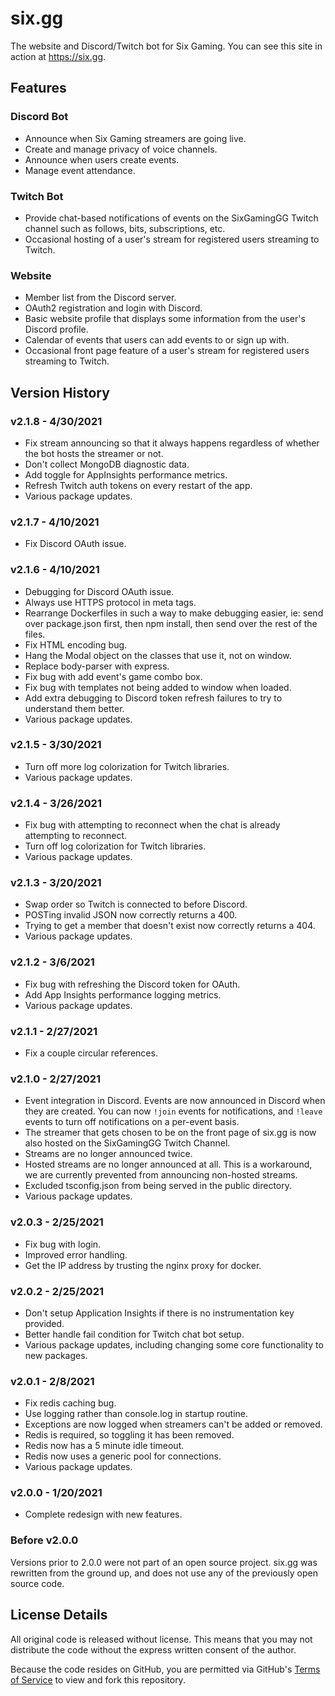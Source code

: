 # six.gg
The website and Discord/Twitch bot for Six Gaming.  You can see this site in action at https://six.gg.

## Features

### Discord Bot
* Announce when Six Gaming streamers are going live.
* Create and manage privacy of voice channels.
* Announce when users create events.
* Manage event attendance.

### Twitch Bot
* Provide chat-based notifications of events on the SixGamingGG Twitch channel such as follows, bits, subscriptions, etc.
* Occasional hosting of a user's stream for registered users streaming to Twitch.

### Website
* Member list from the Discord server.
* OAuth2 registration and login with Discord.
* Basic website profile that displays some information from the user's Discord profile.
* Calendar of events that users can add events to or sign up with.
* Occasional front page feature of a user's stream for registered users streaming to Twitch.

## Version History

### v2.1.8 - 4/30/2021
* Fix stream announcing so that it always happens regardless of whether the bot hosts the streamer or not.
* Don't collect MongoDB diagnostic data.
* Add toggle for AppInsights performance metrics.
* Refresh Twitch auth tokens on every restart of the app.
* Various package updates.

### v2.1.7 - 4/10/2021
* Fix Discord OAuth issue.

### v2.1.6 - 4/10/2021
* Debugging for Discord OAuth issue.
* Always use HTTPS protocol in meta tags.
* Rearrange Dockerfiles in such a way to make debugging easier, ie: send over package.json first, then npm install, then send over the rest of the files.
* Fix HTML encoding bug.
* Hang the Modal object on the classes that use it, not on window.
* Replace body-parser with express.
* Fix bug with add event's game combo box.
* Fix bug with templates not being added to window when loaded.
* Add extra debugging to Discord token refresh failures to try to understand them better.
* Various package updates.

### v2.1.5 - 3/30/2021
* Turn off more log colorization for Twitch libraries.
* Various package updates.

### v2.1.4 - 3/26/2021
* Fix bug with attempting to reconnect when the chat is already attempting to reconnect.
* Turn off log colorization for Twitch libraries.
* Various package updates.

### v2.1.3 - 3/20/2021
* Swap order so Twitch is connected to before Discord.
* POSTing invalid JSON now correctly returns a 400.
* Trying to get a member that doesn't exist now correctly returns a 404.
* Various package updates.

### v2.1.2 - 3/6/2021
* Fix bug with refreshing the Discord token for OAuth.
* Add App Insights performance logging metrics.
* Various package updates.

### v2.1.1 - 2/27/2021
* Fix a couple circular references.

### v2.1.0 - 2/27/2021
* Event integration in Discord.  Events are now announced in Discord when they are created.  You can now `!join` events for notifications, and `!leave` events to turn off notifications on a per-event basis.
* The streamer that gets chosen to be on the front page of six.gg is now also hosted on the SixGamingGG Twitch Channel.
* Streams are no longer announced twice.
* Hosted streams are no longer announced at all.  This is a workaround, we are currently prevented from announcing non-hosted streams.
* Excluded tsconfig.json from being served in the public directory.
* Various package updates.

### v2.0.3 - 2/25/2021
* Fix bug with login.
* Improved error handling.
* Get the IP address by trusting the nginx proxy for docker.

### v2.0.2 - 2/25/2021
* Don't setup Application Insights if there is no instrumentation key provided.
* Better handle fail condition for Twitch chat bot setup.
* Various package updates, including changing some core functionality to new packages.

### v2.0.1 - 2/8/2021
* Fix redis caching bug.
* Use logging rather than console.log in startup routine.
* Exceptions are now logged when streamers can't be added or removed.
* Redis is required, so toggling it has been removed.
* Redis now has a 5 minute idle timeout.
* Redis now uses a generic pool for connections.
* Various package updates.

### v2.0.0 - 1/20/2021
* Complete redesign with new features.

### Before v2.0.0
Versions prior to 2.0.0 were not part of an open source project.  six.gg was rewritten from the ground up, and does not use any of the previously open source code.

## License Details
All original code is released without license.  This means that you may not distribute the code without the express written consent of the author.

Because the code resides on GitHub, you are permitted via GitHub's [Terms of Service](https://docs.github.com/en/github/site-policy/github-terms-of-service) to view and fork this repository.
